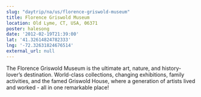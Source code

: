 ```yaml
---
slug: "daytrip/na/us/florence-griswold-museum"
title: Florence Griswold Museum
location: Old Lyme, CT, USA, 06371
poster: halesong
date: '2012-02-19T21:39:00'
lat: '41.32614824782333'
lng: '-72.32631824676514'
external_url: null
---
```


The Florence Griswold Museum is the ultimate art, nature, and history-lover’s destination. World-class collections, changing exhibitions, family activities, and the famed Griswold House, where a generation of artists lived and worked - all in one remarkable place!
